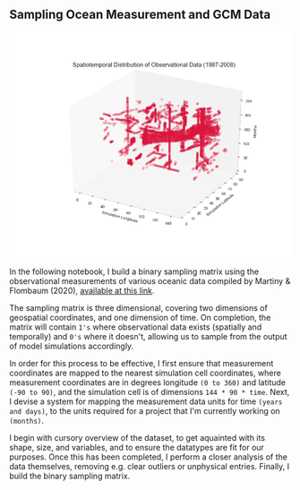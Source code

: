 <h2> Sampling Ocean Measurement and GCM Data </h2>

![Test Image 1](measurement_data_distribution.png)

In the following notebook, I build a binary sampling matrix using the observational measurements of various oceanic data compiled by Martiny & Flombaum (2020), [available at this link](https://www.bco-dmo.org/dataset/793451). 

The sampling matrix is three dimensional, covering two dimensions of geospatial coordinates, and one dimension of time. On completion, the matrix will contain ```1's``` where observational data exists (spatially and temporally) and ```0's``` where it doesn't, allowing us to sample from the output of model simulations accordingly. 

In order for this process to be effective, I first ensure that measurement coordinates are mapped to the nearest simulation cell coordinates, where measurement coordinates are in degrees longitude ```(0 to 360)``` and latitude ```(-90 to 90)```, and the simulation cell is of dimensions ```144 * 90 * time```. Next, I devise a system for mapping the measurement data units for time ```(years and days)```, to the units required for a project that I'm currently working on ```(months)```.

I begin with cursory overview of the dataset, to get aquainted with its shape, size, and variables, and to ensure the datatypes are fit for our purposes. Once this has been completed, I perform a closer analysis of the data themselves, removing e.g. clear outliers or unphysical entries. Finally, I build the binary sampling matrix. 

